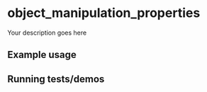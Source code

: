 # object_manipulation_properties

Your description goes here

## Example usage

## Running tests/demos
    